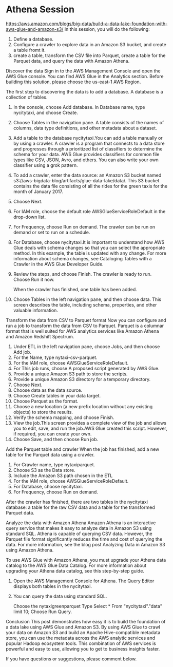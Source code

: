# Athena Session
https://aws.amazon.com/blogs/big-data/build-a-data-lake-foundation-with-aws-glue-and-amazon-s3/
In this session, you will do the following:
1. Define a database.
2. Configure a crawler to explore data in an Amazon S3 bucket, and create a table fromt it. 
3. create a table, transform the CSV file into Parquet, create a table for the Parquet data, and query the data with Amazon Athena.

Discover the data
Sign in to the AWS Management Console and open the AWS Glue console. You can find AWS Glue in the Analytics section. Before building this solution, please choose the us-east-1 AWS Region. 

The first step to discovering the data is to add a database. A database is a collection of tables.

1. In the console, choose Add database. In Database name, type nycitytaxi, and choose Create.

2. Choose Tables in the navigation pane. A table consists of the names of columns, data type definitions, and other metadata about a dataset.

3. Add a table to the database nycitytaxi.You can add a table manually or by using a crawler. A crawler is a program that connects to a data store and progresses through a prioritized list of classifiers to determine the schema for your data. AWS Glue provides classifiers for common file types like CSV, JSON, Avro, and others. You can also write your own classifier using a grok pattern.

4. To add a crawler, enter the data source: an Amazon S3 bucket named s3://aws-bigdata-blog/artifacts/glue-data-lake/data/. This S3 bucket contains the data file consisting of all the rides for the green taxis for the month of January 2017.

5. Choose Next.

6. For IAM role, choose the default role AWSGlueServiceRoleDefault in the drop-down list.

7. For Frequency, choose Run on demand. The crawler can be run on demand or set to run on a schedule.

8. For Database, choose nycitytaxi.It is important to understand how AWS Glue deals with schema changes so that you can select the appropriate method. In this example, the table is updated with any change. For more information about schema changes, see Cataloging Tables with a Crawler in the AWS Glue Developer Guide.

9. Review the steps, and choose Finish. The crawler is ready to run. Choose Run it now.

    When the crawler has finished, one table has been added.

10. Choose Tables in the left navigation pane, and then choose data. This screen describes the table, including schema, properties, and other valuable information.

Transform the data from CSV to Parquet format
Now you can configure and run a job to transform the data from CSV to Parquet. Parquet is a columnar format that is well suited for AWS analytics services like Amazon Athena and Amazon Redshift Spectrum.

1. Under ETL in the left navigation pane, choose Jobs, and then choose Add job.
2. For the Name, type nytaxi-csv-parquet.
3. For the IAM role, choose AWSGlueServiceRoleDefault.
4. For This job runs, choose A proposed script generated by AWS Glue.
5. Provide a unique Amazon S3 path to store the scripts.
6. Provide a unique Amazon S3 directory for a temporary directory.
7. Choose Next.
8. Choose data as the data source.
9. Choose Create tables in your data target.
10. Choose Parquet as the format.
11. Choose a new location (a new prefix location without any existing objects) to store the results.
12. Verify the schema mapping, and choose Finish.
13. View the job.This screen provides a complete view of the job and allows you to edit, save, and run the job.AWS Glue created this script. However, if required, you can create your own.
14. Choose Save, and then choose Run job.

Add the Parquet table and crawler
When the job has finished, add a new table for the Parquet data using a crawler.

1. For Crawler name, type nytaxiparquet.
2. Choose S3 as the Data store.
3. Include the Amazon S3 path chosen in the ETL
4. For the IAM role, choose AWSGlueServiceRoleDefault.
5. For Database, choose nycitytaxi.
6. For Frequency, choose Run on demand.

After the crawler has finished, there are two tables in the nycitytaxi database: a table for the raw CSV data and a table for the transformed Parquet data.

Analyze the data with Amazon Athena
Amazon Athena is an interactive query service that makes it easy to analyze data in Amazon S3 using standard SQL. Athena is capable of querying CSV data. However, the Parquet file format significantly reduces the time and cost of querying the data. For more information, see the blog post Analyzing Data in Amazon S3 using Amazon Athena.

To use AWS Glue with Amazon Athena, you must upgrade your Athena data catalog to the AWS Glue Data Catalog. For more information about upgrading your Athena data catalog, see this step-by-step guide.

1. Open the AWS Management Console for Athena. The Query Editor displays both tables in the nycitytaxi. 
2. You can query the data using standard SQL.

    Choose the nytaxigreenparquet
    Type Select * From "nycitytaxi"."data" limit 10;
    Choose Run Query.
    
Conclusion
This post demonstrates how easy it is to build the foundation of a data lake using AWS Glue and Amazon S3. By using AWS Glue to crawl your data on Amazon S3 and build an Apache Hive-compatible metadata store, you can use the metadata across the AWS analytic services and popular Hadoop ecosystem tools. This combination of AWS services is powerful and easy to use, allowing you to get to business insights faster.

If you have questions or suggestions, please comment below.
